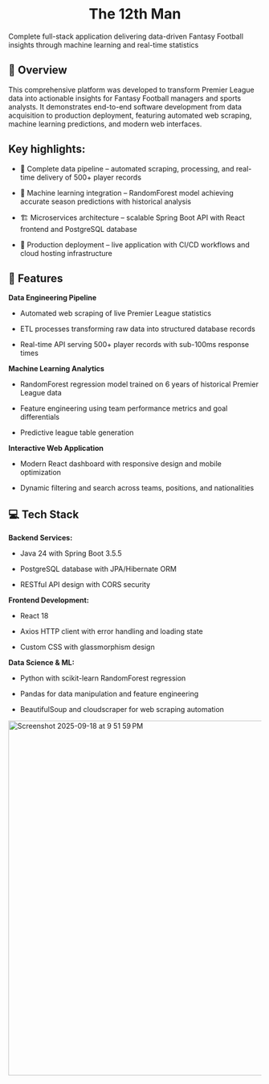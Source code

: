 <h1 align="center">The 12th Man</h1>
Complete full-stack application delivering data-driven Fantasy Football insights through machine learning and real-time statistics

## 📖 Overview
This comprehensive platform was developed to transform Premier League data into actionable insights for Fantasy Football managers and sports analysts. It demonstrates end-to-end software development from data acquisition to production deployment, featuring automated web scraping, machine learning predictions, and modern web interfaces. 

## Key highlights:
- 🔄 Complete data pipeline – automated scraping, processing, and real-time delivery of 500+ player records
  
- 🤖 Machine learning integration – RandomForest model achieving accurate season predictions with historical analysis
  
- 🏗️ Microservices architecture – scalable Spring Boot API with React frontend and PostgreSQL database
  
- 🚀 Production deployment – live application with CI/CD workflows and cloud hosting infrastructure

## 🚀 Features
**Data Engineering Pipeline**
- Automated web scraping of live Premier League statistics
  
- ETL processes transforming raw data into structured database records
  
- Real-time API serving 500+ player records with sub-100ms response times

**Machine Learning Analytics**
- RandomForest regression model trained on 6 years of historical Premier League data
  
- Feature engineering using team performance metrics and goal differentials
  
- Predictive league table generation 

**Interactive Web Application**
- Modern React dashboard with responsive design and mobile optimization
  
- Dynamic filtering and search across teams, positions, and nationalities

## 💻 Tech Stack
**Backend Services:**
- Java 24 with Spring Boot 3.5.5
  
- PostgreSQL database with JPA/Hibernate ORM
  
- RESTful API design with CORS security

**Frontend Development:**
- React 18 
  
- Axios HTTP client with error handling and loading state
  
- Custom CSS with glassmorphism design 

**Data Science & ML:**
- Python with scikit-learn RandomForest regression
  
- Pandas for data manipulation and feature engineering
  
- BeautifulSoup and cloudscraper for web scraping automation


<img width="1175" height="705" alt="Screenshot 2025-09-18 at 9 51 59 PM" src="https://github.com/user-attachments/assets/5e89441b-9127-4d00-8600-5bde996a601a" />
